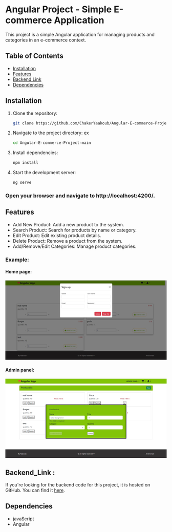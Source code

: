 # Angular Project - Simple E-commerce Application

This project is a simple Angular application for managing products and categories in an e-commerce context.

## Table of Contents

- [Installation](#installation)
- [Features](#features) 
- [Backend Link](#backend_link) 
- [Dependencies](#dependencies) 



## Installation

1. Clone the repository:

   ```bash
   git clone https://github.com/ChakerYaakoub/Angular-E-commerce-Project.git
   ```


2. Navigate to the project directory: ex 
   ```bash
   cd Angular-E-commerce-Project-main
   ```

  
3. Install dependencies:
   ``` bash
   npm install
   ```
4. Start the development server:
   ``` bash
   ng serve
   ```

### Open your browser and navigate to http://localhost:4200/.
## Features
- Add New Product: Add a new product to the system.
- Search Product: Search for products by name or category.
- Edit Product: Edit existing product details.
- Delete Product: Remove a product from the system.
- Add/Remove/Edit Categories: Manage product categories.

### Example:

#### Home page:
![Home Page ](./readMeIMG/image_1.jpg)

#### Admin panel:
![Admin panel / Product ](./readMeIMG/image_2.jpg)


## Backend_Link : 

If you're looking for the backend code for this project, it is hosted on GitHub. You can find it [here](https://github.com/medism14/ProjetsJs/tree/backend).



## Dependencies

-  javaScript 
-  Angular
